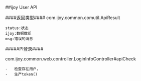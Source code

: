 ##ijoy User API

####返回类型####
com.ijoy.common.comutil.ApiResult

    status:状态
    ijoy:数据数组
    msg:错误的消息


####API登录####
	
com.ijoy.common.web.controller.LoginInfoController#apiCheck
	
    -	检查存在用户，
    -	生产token()

